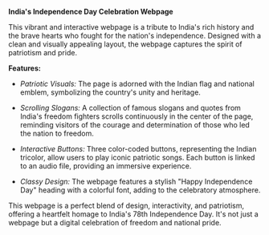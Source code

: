 **India's Independence Day Celebration Webpage**

This vibrant and interactive webpage is a tribute to India's rich history and the brave hearts who fought for the nation's independence. Designed with a clean and visually appealing layout, the webpage captures the spirit of patriotism and pride.

**Features:**

- *Patriotic Visuals:* The page is adorned with the Indian flag and national emblem, symbolizing the country's unity and heritage.
  
- *Scrolling Slogans:* A collection of famous slogans and quotes from India's freedom fighters scrolls continuously in the center of the page, reminding visitors of the courage and determination of those who led the nation to freedom.

- *Interactive Buttons:* Three color-coded buttons, representing the Indian tricolor, allow users to play iconic patriotic songs. Each button is linked to an audio file, providing an immersive experience.

- *Classy Design:* The webpage features a stylish "Happy Independence Day" heading with a colorful font, adding to the celebratory atmosphere.

This webpage is a perfect blend of design, interactivity, and patriotism, offering a heartfelt homage to India's 78th Independence Day. It's not just a webpage but a digital celebration of freedom and national pride.
